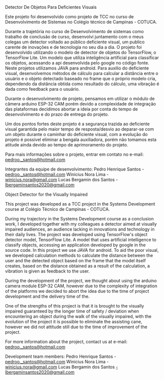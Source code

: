 Detector De Objetos Para Deficientes Visuais

Este projeto foi desenvolvido como projeto de TCC no curso de Desenvolvimento de Sistemas no Colégio técnico de Campinas - COTUCA.

Durante a trajetória no curso de Desenvolvimento de sistemas como trabalho de conclusão de curso, desenvolvi juntamento com o meus colegas um detector voltado ao público deficiente visual, um publico carente de inovações e de tecnologia no seu dia a dia.
O projeto foi desenvolvido utilizando o modelo de detector de objetos do TensorFlow, o TensorFlow Lite. Um modelo que utiliza inteligência artificial para classificar os objetos, acessando a api desenvolvida pelo google no código fonte. Neste projetos utilizamos JAVA para android.
Para auxilio do deficiente visual, desenvolvemos métodos de cálculo para calcular a distância entre o usuário e o objeto detectado baseado no frame que o próprio modelo cria, dependendo da distância obtida como resultado do cálculo, uma vibração é dada como feedback para o usuário.

Durante o desenvolvimento de projeto, pensamos em utilizar o módulo de câmera arduino ESP-32 CAM porém devido a complexidade de integração das plataformas decidimos abortar a ideia por conta do tempo de desenvolvimento e do prazo de entrega do projeto.

Um dos pontos fortes deste projeto é a segurança trazida ao deficiente visual garantida pelo maior tempo de resposta/desvio ao deparar-se com um objeto durante o caminhar do deficiente visual, com a evolução do projeto é possível eliminar a bengala auxiliadora, porém não tomamos esta atitude ainda devido ao tempo de aprimoramento do projeto.

Para mais informações sobre o projeto, entrar em contato no e-mail: pedroo._santos@hotmail.com

Integrantes da equipe de desenvolvimento: 
Pedro Henrique Santos - pedroo._santos@hotmail.com
Winicius Nora Lima - winicius.nora@gmail.com
Lucas Bergamin dos Santos - lbergaminsantos2020@gmail.com



Object Detector for the Visually Impaired

This project was developed as a TCC project in the Systems Development course at Colégio Técnico de Campinas - COTUCA.

During my trajectory in the Systems Development course as a conclusion work, I developed together with my colleagues a detector aimed at visually impaired audiences, an audience lacking in innovations and technology in their daily lives.
The project was developed using TensorFlow's object detector model, TensorFlow Lite. A model that uses artificial intelligence to classify objects, accessing an application developed by google in the source code. In this project we use JAVA for android.
To aid the poor visual, we developed calculation methods to calculate the distance between the user and the detected object based on the frame that the model itself creates, based on the distance obtained as a result of the calculation, a vibration is given as feedback to the user.

During the development of the project, we thought about using the arduino camera module ESP-32 CAM, however due to the complexity of integration of the platforms we decided to abort the idea due to the time of project development and the delivery time of the.

One of the strengths of this project is that it is brought to the visually impaired guaranteed by the longer time of safety / deviation when encountering an object during the walk of the visually impaired, with the evolution of the project it is possible to eliminate the assisting cane, however we did not attitude still due to the time of improvement of the project.

For more information about the project, contact us at e-mail: pedroo._santos@hotmail.com

Development team members:
Pedro Henrique Santos - pedroo._santos@hotmail.com
Winicius Nora Lima - winicius.nora@gmail.com
Lucas Bergamin dos Santos -lbergaminsantos2020@gmail.com
